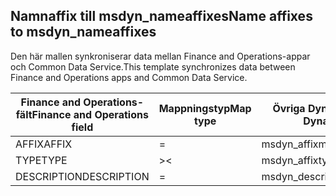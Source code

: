 ## <a name="name-affixes-to-msdyn_nameaffixes"></a><span data-ttu-id="1f733-101">Namnaffix till msdyn_nameaffixes</span><span class="sxs-lookup"><span data-stu-id="1f733-101">Name affixes to msdyn_nameaffixes</span></span>

<span data-ttu-id="1f733-102">Den här mallen synkroniserar data mellan Finance and Operations-appar och Common Data Service.</span><span class="sxs-lookup"><span data-stu-id="1f733-102">This template synchronizes data between Finance and Operations apps and Common Data Service.</span></span>

<span data-ttu-id="1f733-103">Finance and Operations-fält</span><span class="sxs-lookup"><span data-stu-id="1f733-103">Finance and Operations field</span></span> | <span data-ttu-id="1f733-104">Mappningstyp</span><span class="sxs-lookup"><span data-stu-id="1f733-104">Map type</span></span> | <span data-ttu-id="1f733-105">Övriga Dynamics 365-fält</span><span class="sxs-lookup"><span data-stu-id="1f733-105">Other Dynamics 365 field</span></span> | <span data-ttu-id="1f733-106">Standardvärde</span><span class="sxs-lookup"><span data-stu-id="1f733-106">Default value</span></span>
---|---|---|---
<span data-ttu-id="1f733-107">AFFIX</span><span class="sxs-lookup"><span data-stu-id="1f733-107">AFFIX</span></span> | = | <span data-ttu-id="1f733-108">msdyn_affix</span><span class="sxs-lookup"><span data-stu-id="1f733-108">msdyn_affix</span></span> | 
<span data-ttu-id="1f733-109">TYPE</span><span class="sxs-lookup"><span data-stu-id="1f733-109">TYPE</span></span> | >< | <span data-ttu-id="1f733-110">msdyn_affixtype</span><span class="sxs-lookup"><span data-stu-id="1f733-110">msdyn_affixtype</span></span> | 
<span data-ttu-id="1f733-111">DESCRIPTION</span><span class="sxs-lookup"><span data-stu-id="1f733-111">DESCRIPTION</span></span> | = | <span data-ttu-id="1f733-112">msdyn_description</span><span class="sxs-lookup"><span data-stu-id="1f733-112">msdyn_description</span></span> | 
